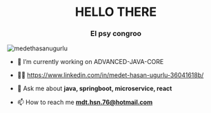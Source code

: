 <h1 align="center">HELLO THERE</h1>


<h3 align="center">El psy congroo</h3>

<div align="center">
  

</div>
<p align="left"> <img src="https://komarev.com/ghpvc/?username=medethasanugurlu&label=Profile%20views&color=0e75b6&style=flat" alt="medethasanugurlu" /> </p>

- 🔭 I’m currently working on ADVANCED-JAVA-CORE


- 👨‍💻 https://www.linkedin.com/in/medet-hasan-ugurlu-36041618b/

- 💬 Ask me about **java, springboot, microservice, react**

- 📫 How to reach me **mdt.hsn.76@hotmail.com**






